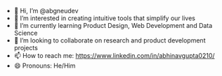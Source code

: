 - 👋 Hi, I’m @abgneudev
- 👀 I’m interested in creating intuitive tools that simplify our lives
- 🌱 I’m currently learning Product Design, Web Development and Data Science
- 💞️ I’m looking to collaborate on research and product development projects
- 📫 How to reach me: https://www.linkedin.com/in/abhinavgupta0210/
- 😄 Pronouns: He/Him

